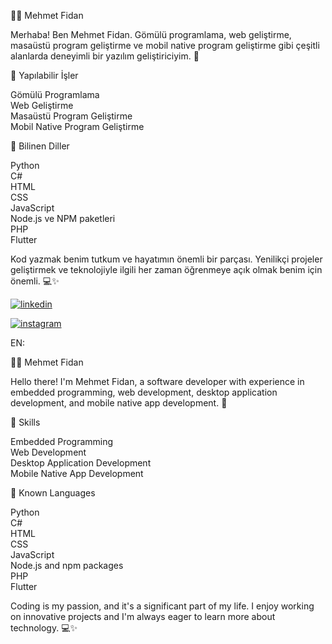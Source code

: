 👨‍💻 Mehmet Fidan

Merhaba! Ben Mehmet Fidan. Gömülü programlama, web geliştirme, masaüstü program geliştirme ve mobil native program geliştirme gibi çeşitli alanlarda deneyimli bir yazılım geliştiriciyim. 🚀

💼 Yapılabilir İşler

Gömülü Programlama<br>
Web Geliştirme<br>
Masaüstü Program Geliştirme<br>
Mobil Native Program Geliştirme  <br>


🧠 Bilinen Diller

Python<br>
C#<br>
HTML<br>
CSS<br>
JavaScript<br>
Node.js ve NPM paketleri<br>
PHP<br>
Flutter<br>


Kod yazmak benim tutkum ve hayatımın önemli bir parçası. Yenilikçi projeler geliştirmek ve teknolojiyle ilgili her zaman öğrenmeye açık olmak benim için önemli. 💻✨

<a target="_blank">[![linkedin](https://img.shields.io/badge/Linkedin-000000?style=for-the-badge&logo=Linkedin&logoColor=white)](https://www.linkedin.com/in/mehmet-fidan-235b1b20a/)</a>

[![instagram](https://upload.wikimedia.org/wikipedia/commons/thumb/9/95/Instagram_logo_2022.svg/2048px-Instagram_logo_2022.svg.png)](https://www.instagram.com/metter_mehmet/)


EN: 

👨‍💻 Mehmet Fidan

Hello there! I'm Mehmet Fidan, a software developer with experience in embedded programming, web development, desktop application development, and mobile native app development. 🚀

💼 Skills

Embedded Programming<br>
Web Development<br>
Desktop Application Development<br>
Mobile Native App Development<br>


🧠 Known Languages

Python<br>
C#<br>
HTML<br>
CSS<br>
JavaScript<br>
Node.js and npm packages<br>
PHP<br>
Flutter<br>


Coding is my passion, and it's a significant part of my life. I enjoy working on innovative projects and I'm always eager to learn more about technology. 💻✨
